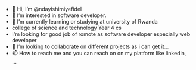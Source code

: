 - 👋 Hi, I’m @ndayishimiyefidel
- 👀 I’m interested in software developer.
- 🌱 I’m currently learning or studying at university of Rwanda
-  college of science and technology Year 4 cs
-  I'm looking for good job of romote as software developer especially web developer
- 💞️ I’m looking to collaborate on  different projects as i can get it...
- 📫 How to reach me and you can reach on on my platform like linkedin, ...

<!---
ndayishimiyefidel/ndayishimiyefidel is a ✨ special ✨ repository because its `README.md` (this file) appears on your GitHub profile.
You can click the Preview link to take a look at your changes.
--->
